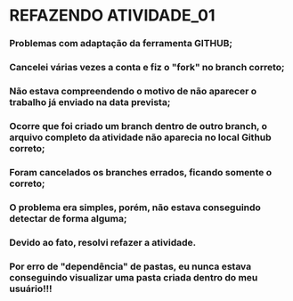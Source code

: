 # REFAZENDO ATIVIDADE_01
### Problemas com adaptação da ferramenta GITHUB;
### Cancelei várias vezes a conta e fiz o "fork" no branch correto;
### Não estava compreendendo o motivo de não aparecer o trabalho já enviado na data prevista;
### Ocorre que foi criado um branch dentro de outro branch, o arquivo completo da atividade não aparecia no local Github correto;
### Foram cancelados os branches errados, ficando somente o correto;
### O problema era simples, porém, não estava conseguindo detectar de forma alguma;
### Devido ao fato, resolvi refazer a atividade.
### Por erro de "dependência" de pastas, eu nunca estava conseguindo visualizar uma pasta criada dentro do meu usuário!!!
